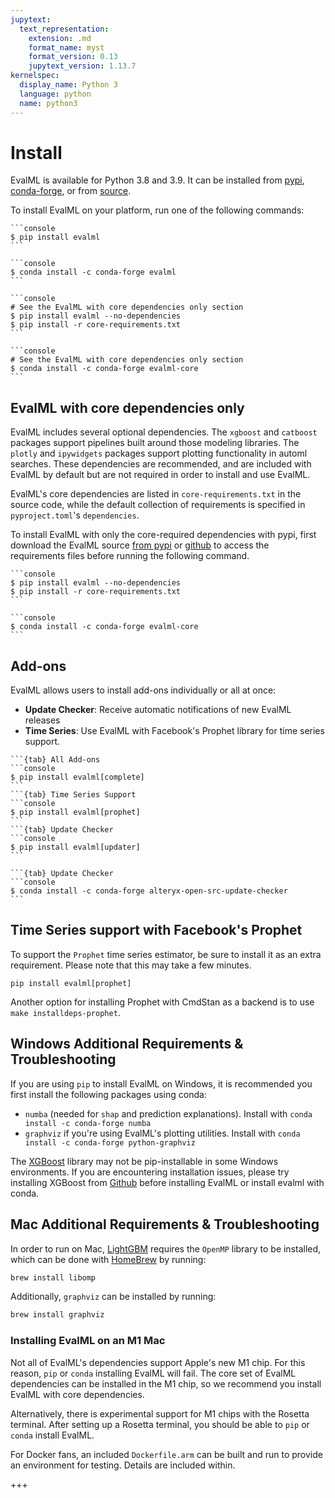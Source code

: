 ```yaml
---
jupytext:
  text_representation:
    extension: .md
    format_name: myst
    format_version: 0.13
    jupytext_version: 1.13.7
kernelspec:
  display_name: Python 3
  language: python
  name: python3
---
```


# Install

EvalML is available for Python 3.8 and 3.9. It can be installed from [pypi](https://pypi.org/project/evalml/), [conda-forge](https://anaconda.org/conda-forge/evalml), or from [source](https://github.com/alteryx/evalml).

To install EvalML on your platform, run one of the following commands:

````{tab} PyPI
```console
$ pip install evalml
```
````

````{tab} Conda
```console
$ conda install -c conda-forge evalml
```
````

````{tab} PyPI (M1 Mac)
```console
# See the EvalML with core dependencies only section
$ pip install evalml --no-dependencies
$ pip install -r core-requirements.txt
```
````

````{tab} Conda (M1 Mac)
```console
# See the EvalML with core dependencies only section
$ conda install -c conda-forge evalml-core
```
````

## EvalML with core dependencies only

EvalML includes several optional dependencies. The `xgboost` and `catboost` packages support pipelines built around those modeling libraries. The `plotly` and `ipywidgets` packages support plotting functionality in automl searches. These dependencies are recommended, and are included with EvalML by default but are not required in order to install and use EvalML.

EvalML's core dependencies are listed in `core-requirements.txt` in the source code, while the default collection of requirements is specified in `pyproject.toml`'s `dependencies`.

To install EvalML with only the core-required dependencies with pypi, first download the EvalML source [from pypi](https://pypi.org/project/evalml/#files) or [github](https://github.com/alteryx/evalml) to access the requirements files before running the following command.

````{tab} PyPI
```console
$ pip install evalml --no-dependencies
$ pip install -r core-requirements.txt
```
````

````{tab} Conda
```console
$ conda install -c conda-forge evalml-core
```
````

## Add-ons

EvalML allows users to install add-ons individually or all at once:

- **Update Checker**: Receive automatic notifications of new EvalML releases
- **Time Series**: Use EvalML with Facebook's Prophet library for time series support.

````{tab} PyPI
```{tab} All Add-ons
```console
$ pip install evalml[complete]
```
```{tab} Time Series Support
```console
$ pip install evalml[prophet]
```
```{tab} Update Checker
```console
$ pip install evalml[updater]
```
````
````{tab} Conda
```{tab} Update Checker
```console
$ conda install -c conda-forge alteryx-open-src-update-checker
```
````

## Time Series support with Facebook's Prophet

To support the `Prophet` time series estimator, be sure to install it as an extra requirement. Please note that this may take a few minutes.
```shell
pip install evalml[prophet]
```
Another option for installing Prophet with CmdStan as a backend is to use `make installdeps-prophet`.


## Windows Additional Requirements & Troubleshooting

If you are using `pip` to install EvalML on Windows, it is recommended you first install the following packages using conda:
* `numba` (needed for `shap` and prediction explanations). Install with `conda install -c conda-forge numba`
* `graphviz` if you're using EvalML's plotting utilities. Install with `conda install -c conda-forge python-graphviz`

The [XGBoost](https://pypi.org/project/xgboost/) library may not be pip-installable in some Windows environments. If you are encountering installation issues, please try installing XGBoost from [Github](https://xgboost.readthedocs.io/en/latest/build.html) before installing EvalML or install evalml with conda.

## Mac Additional Requirements & Troubleshooting

In order to run on Mac, [LightGBM](https://pypi.org/project/lightgbm/) requires the `OpenMP` library to be installed, which can be done with [HomeBrew](https://brew.sh/) by running:

```bash
brew install libomp
```

Additionally, `graphviz` can be installed by running:

```bash
brew install graphviz
```

### Installing EvalML on an M1 Mac

Not all of EvalML's dependencies support Apple's new M1 chip. For this reason, `pip` or `conda` installing EvalML will
fail. The core set of EvalML dependencies can be installed in the M1 chip, so we recommend you install EvalML with core
dependencies.

Alternatively, there is experimental support for M1 chips with the Rosetta terminal. After setting up a Rosetta terminal, you should be able to `pip` or `conda` install EvalML.

For Docker fans, an included `Dockerfile.arm` can be built and run to provide an environment for testing.  Details are included within.

+++
